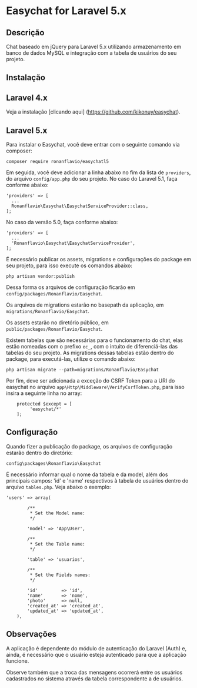 # Easychat for Laravel 5.x

## Descrição

Chat baseado em jQuery para Laravel 5.x utilizando armazenamento em banco de dados MySQL e integração com a tabela de usuários do seu projeto.

## Instalação

## Laravel 4.x

Veja a instalação [clicando aqui] (https://github.com/kikonuy/easychat).

## Laravel 5.x

Para instalar o Easychat, você deve entrar com o seguinte comando via composer:

`composer require ronanflavio/easychatl5`

Em seguida, você deve adicionar a linha abaixo no fim da lista de `providers`, do arquivo `config/app.php` do seu projeto.
No caso do Laravel 5.1, faça conforme abaixo:

```
'providers' => [
  ...
  Ronanflavio\Easychat\EasychatServiceProvider::class,
];
```

No caso da versão 5.0, faça conforme abaixo:

```
'providers' => [
  ...
  'Ronanflavio\Easychat\EasychatServiceProvider',
];
```

É necessário publicar os assets, migrations e configurações do package em seu projeto, para isso execute os comandos abaixo:

`php artisan vendor:publish`

Dessa forma os arquivos de configuração ficarão em `config/packages/Ronanflavio/Easychat`.

Os arquivos de migrations estarão no basepath da aplicação, em `migrations/Ronanflavio/Easychat`.

Os assets estarão no diretório público, em `public/packages/Ronanflavio/Easychat`.

Existem tabelas que são necessárias para o funcionamento do chat, elas estão nomeadas com o prefixo `ec_`, com o intuito de diferenciá-las das tabelas do seu projeto. As migrations dessas tabelas estão dentro do package, para executá-las, utilize o comando abaixo:

`php artisan migrate --path=migrations/Ronanflavio/Easychat`

Por fim, deve ser adicionada a exceção do CSRF Token para a URI do easychat no arquivo `app\Http\Middleware\VerifyCsrfToken.php`, para isso insira a seguinte linha no array:

```
	protected $except = [
		 'easychat/*'
	];
```

## Configuração

Quando fizer a publicação do package, os arquivos de configuração estarão dentro do diretório:

`config\packages\Ronanflavio\Easychat`

É necessário informar qual o nome da tabela e da model, além dos principais campos: 'id' e 'name' respectivos à tabela de usuários dentro do arquivo `tables.php`. Veja abaixo o exemplo:

```
'users' => array(

        /**
         * Set the Model name:
         */

        'model' => 'App\User',

        /**
         * Set the Table name:
         */

        'table' => 'usuarios',

        /**
         * Set the Fields names:
         */

        'id'         => 'id',
        'name'       => 'nome',
        'photo'      => null,
        'created_at' => 'created_at',
        'updated_at' => 'updated_at',
    ),
```

## Observações

A aplicação é dependente do módulo de autenticação do Laravel (Auth) e, ainda, é necessário que o usuário esteja autenticado para que a aplicação funcione.

Observe também que a troca das mensagens ocorrerá entre os usuários cadastrados no sistema através da tabela correspondente a de usuários.
